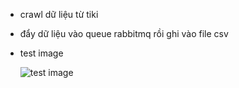 * crawl dữ liệu từ tiki
* đẩy dữ liệu vào queue rabbitmq rồi ghi vào file csv 
* test image 

  <img src="https://user-images.githubusercontent.com/45144876/169957586-9fde15b6-e975-4816-806e-c93b232333cc.png" alt="test image"/>
 
